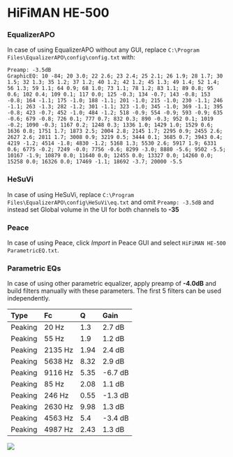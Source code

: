 # HiFiMAN HE-500

### EqualizerAPO
In case of using EqualizerAPO without any GUI, replace `C:\Program Files\EqualizerAPO\config\config.txt`
with:
```
Preamp: -3.5dB
GraphicEQ: 10 -84; 20 3.0; 22 2.6; 23 2.4; 25 2.1; 26 1.9; 28 1.7; 30 1.5; 32 1.3; 35 1.2; 37 1.2; 40 1.2; 42 1.2; 45 1.3; 49 1.4; 52 1.4; 56 1.3; 59 1.1; 64 0.9; 68 1.0; 73 1.1; 78 1.2; 83 1.1; 89 0.8; 95 0.6; 102 0.4; 109 0.1; 117 0.0; 125 -0.3; 134 -0.7; 143 -0.8; 153 -0.8; 164 -1.1; 175 -1.0; 188 -1.1; 201 -1.0; 215 -1.0; 230 -1.1; 246 -1.1; 263 -1.3; 282 -1.2; 301 -1.1; 323 -1.0; 345 -1.0; 369 -1.1; 395 -0.8; 423 -0.7; 452 -1.0; 484 -1.2; 518 -0.9; 554 -0.9; 593 -0.9; 635 -0.6; 679 -0.8; 726 0.1; 777 0.7; 832 0.3; 890 -0.3; 952 0.1; 1019 -0.2; 1090 -0.3; 1167 0.2; 1248 0.3; 1336 1.0; 1429 1.0; 1529 0.6; 1636 0.8; 1751 1.7; 1873 2.5; 2004 2.8; 2145 1.7; 2295 0.9; 2455 2.6; 2627 2.6; 2811 1.7; 3008 0.9; 3219 0.5; 3444 0.1; 3685 0.7; 3943 0.4; 4219 -1.2; 4514 -1.8; 4830 -1.2; 5168 1.3; 5530 2.6; 5917 1.9; 6331 0.6; 6775 -0.2; 7249 -0.0; 7756 -0.6; 8299 -3.0; 8880 -5.6; 9502 -5.5; 10167 -1.9; 10879 0.0; 11640 0.0; 12455 0.0; 13327 0.0; 14260 0.0; 15258 0.0; 16326 0.0; 17469 -1.1; 18692 -3.7; 20000 -5.5
```

### HeSuVi
In case of using HeSuVi, replace `C:\Program Files\EqualizerAPO\config\HeSuVi\eq.txt` and omit `Preamp:
-3.5dB` and instead set Global volume in the UI for both channels to **-35**

### Peace
In case of using Peace, click *Import* in Peace GUI and select `HiFiMAN HE-500 ParametricEQ.txt`.

### Parametric EQs
In case of using other parametric equalizer, apply preamp of **-4.0dB** and build filters manually with
these parameters. The first 5 filters can be used independently.

| Type    | Fc      |    Q | Gain    |
|:--------|:--------|:-----|:--------|
| Peaking | 20 Hz   | 1.3  | 2.7 dB  |
| Peaking | 55 Hz   | 1.9  | 1.2 dB  |
| Peaking | 2135 Hz | 1.94 | 2.4 dB  |
| Peaking | 5638 Hz | 8.32 | 2.9 dB  |
| Peaking | 9116 Hz | 5.35 | -6.7 dB |
| Peaking | 85 Hz   | 2.08 | 1.1 dB  |
| Peaking | 246 Hz  | 0.55 | -1.3 dB |
| Peaking | 2630 Hz | 9.98 | 1.3 dB  |
| Peaking | 4563 Hz | 5.4  | -3.4 dB |
| Peaking | 4987 Hz | 2.43 | 1.3 dB  |

![](https://raw.githubusercontent.com/jaakkopasanen/AutoEq/master/results/headphonecom/sbaf-serious/HiFiMAN%20HE-500/HiFiMAN%20HE-500.png)